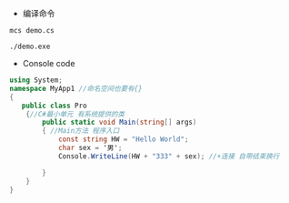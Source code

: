- 编译命令

`mcs demo.cs `

`./demo.exe `


- Console code
```C#
using System;
namespace MyApp1 //命名空间也要有{}
{
   public class Pro
    {//C#最小单元 有系统提供的类
        public static void Main(string[] args)
        { //Main方法 程序入口
            const string HW = "Hello World";
            char sex = '男';
            Console.WriteLine(HW + "333" + sex); //+连接 自带结束换行

        }
    }
}

```


